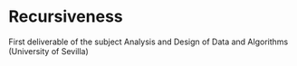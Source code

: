 # Recursiveness
First deliverable of the subject Analysis and Design of Data and Algorithms (University of Sevilla)
